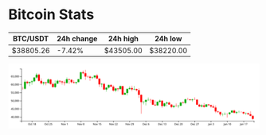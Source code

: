 # Bitcoin Stats

BTC/USDT|24h change|24h high|24h low|
|---|---|---|---|
|$38805.26|-7.42%|$43505.00|$38220.00|

<img src="./chart.svg">
